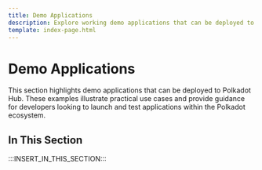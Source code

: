 ```yaml
---
title: Demo Applications
description: Explore working demo applications that can be deployed to Polkadot Hub, showcasing common use cases and integration patterns.
template: index-page.html
---
```


# Demo Applications

This section highlights demo applications that can be deployed to Polkadot Hub. These examples illustrate practical use cases and provide guidance for developers looking to launch and test applications within the Polkadot ecosystem.

## In This Section

:::INSERT_IN_THIS_SECTION:::